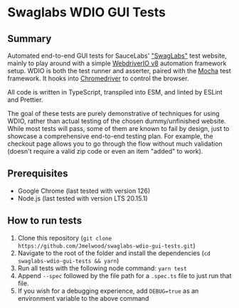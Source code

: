 # Swaglabs WDIO GUI Tests

## Summary

Automated end-to-end GUI tests for SauceLabs' ["SwagLabs"](https://saucedemo.com) test website, mainly to play around with a simple [WebdriverIO v8](https://webdriver.io) automation framework setup. WDIO is both the test runner and asserter, paired with the [Mocha](https://mochajs.org) test framework. It hooks into [Chromedriver](https://chromedriver.chromium.org) to control the browser.

All code is written in TypeScript, transpiled into ESM, and linted by ESLint and Prettier.

The goal of these tests are purely demonstrative of techniques for using WDIO, rather than actual testing of the chosen dummy/unfinished website. While most tests will pass, some of them are known to fail by design, just to showcase a comprehensive end-to-end testing plan. For example, the checkout page allows you to go through the flow without much validation (doesn't require a valid zip code or even an item "added" to work).

## Prerequisites

- Google Chrome (last tested with version 126)
- Node.js (last tested with version LTS 20.15.1)

## How to run tests

1. Clone this repository (`git clone https://github.com/Jmelwood/swaglabs-wdio-gui-tests.git`)
2. Navigate to the root of the folder and install the dependencies (`cd swaglabs-wdio-gui-tests && yarn`)
3. Run all tests with the following node command: `yarn test`
4. Append `--spec` followed by the file path for a `.spec.ts` file to just run that file.
5. If you wish for a debugging experience, add `DEBUG=true` as an environment variable to the above command
